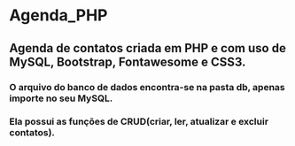 # Agenda_PHP

## Agenda de contatos criada em PHP e com uso de MySQL, Bootstrap, Fontawesome e CSS3.
### O arquivo do banco de dados encontra-se na pasta db, apenas importe no seu MySQL.
### Ela possui as funções de CRUD(criar, ler, atualizar e excluir contatos). 
